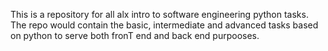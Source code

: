 This is a repository for all alx intro to software engineering python tasks.
The repo would contain the basic, intermediate and advanced tasks based on python to serve both fronT end and back end purpooses.

